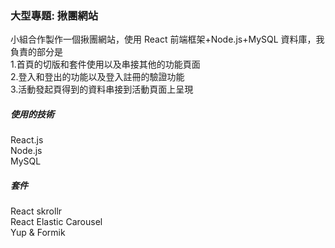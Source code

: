 ### 大型專題: 揪團網站

小組合作製作一個揪團網站，使用 React 前端框架+Node.js+MySQL 資料庫，我負責的部分是  
1.首頁的切版和套件使用以及串接其他的功能頁面  
2.登入和登出的功能以及登入註冊的驗證功能  
3.活動發起頁得到的資料串接到活動頁面上呈現

##### 使用的技術

React.js  
Node.js  
MySQL

##### 套件

React skrollr  
React Elastic Carousel   
Yup & Formik
